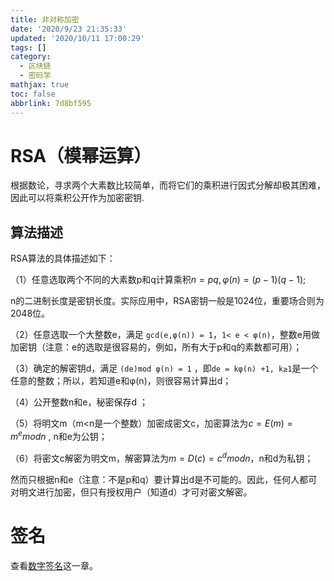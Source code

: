 ```yaml
---
title: 非对称加密
date: '2020/9/23 21:35:33'
updated: '2020/10/11 17:00:29'
tags: []
category:
  - 区块链
  - 密码学
mathjax: true
toc: false
abbrlink: 7d8bf595
---
```

# RSA（模幂运算）

<!--more-->
根据数论，寻求两个大素数比较简单，而将它们的乘积进行因式分解却极其困难，因此可以将乘积公开作为加密密钥.

## 算法描述

RSA算法的具体描述如下：

（1）任意选取两个不同的大素数p和q计算乘积$n=pq, φ(n)=(p-1)(q-1);$

n的二进制长度是密钥长度。实际应用中，RSA密钥一般是1024位，重要场合则为2048位。

（2）任意选取一个大整数e，满足  `gcd(e,φ(n)) = 1`，`1< e < φ(n)`，整数e用做加密钥（注意：e的选取是很容易的，例如，所有大于p和q的素数都可用）；

（3）确定的解密钥d，满足 `(de)mod φ(n) = 1` ，即`de = kφ(n) +1, k≥1`是一个任意的整数；所以，若知道e和φ(n)，则很容易计算出d；

（4）公开整数n和e，秘密保存d ；

（5）将明文m（m<n是一个整数）加密成密文c，加密算法为$c=E(m)=m^emodn$ , n和e为公钥；

（6）将密文c解密为明文m，解密算法为$m=D(c)=c^dmodn$，n和d为私钥；

然而只根据n和e（注意：不是p和q）要计算出d是不可能的。因此，任何人都可对明文进行加密，但只有授权用户（知道d）才可对密文解密。

# 签名
查看[数字签名](https://munan.tech/2020/08/21/digital-signature/#more)这一章。
